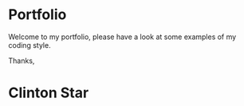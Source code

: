 # Portfolio
Welcome to my portfolio, please have a look at some examples of my coding style.

Thanks,
# Clinton Star
